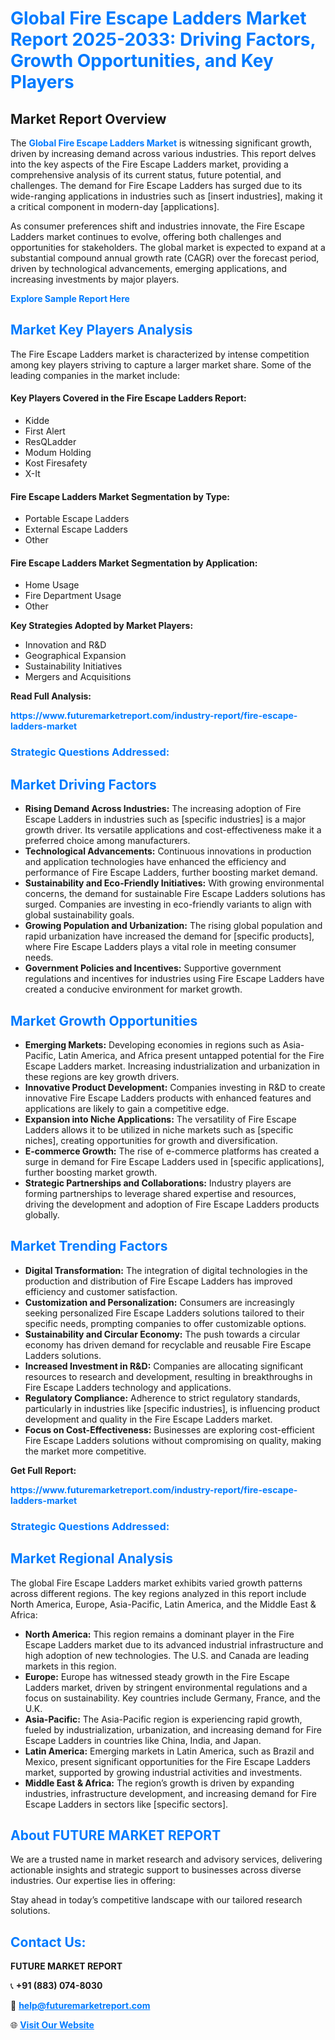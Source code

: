 <h1 style="color: #007BFF;">Global Fire Escape Ladders Market Report 2025-2033: Driving Factors, Growth Opportunities, and Key Players</h1>

<section id="overview">
<h2>Market Report Overview</h2>
<p>The <a href="https://www.futuremarketreport.com/industry-report/fire-escape-ladders-market" style="color: #007BFF; text-decoration: none;"><strong>Global Fire Escape Ladders Market</strong></a> is witnessing significant growth, driven by increasing demand across various industries. This report delves into the key aspects of the Fire Escape Ladders market, providing a comprehensive analysis of its current status, future potential, and challenges. The demand for Fire Escape Ladders has surged due to its wide-ranging applications in industries such as [insert industries], making it a critical component in modern-day [applications].</p>
<p>As consumer preferences shift and industries innovate, the Fire Escape Ladders market continues to evolve, offering both challenges and opportunities for stakeholders. The global market is expected to expand at a substantial compound annual growth rate (CAGR) over the forecast period, driven by technological advancements, emerging applications, and increasing investments by major players.</p>
</section>

<section id="overview">
<p><a href="https://www.futuremarketreport.com/request-sample/reportId=83331" style="color: #007BFF; text-decoration: none;"><strong>Explore Sample Report Here</strong></a></p>
</section>

<section id="key-players">
<h2 style="color: #007BFF;">Market Key Players Analysis</h2>
<p>The Fire Escape Ladders market is characterized by intense competition among key players striving to capture a larger market share. Some of the leading companies in the market include:</p>
<h4>Key Players Covered in the Fire Escape Ladders Report:</h4>
<ul><li>Kidde</li><li>First Alert</li><li>ResQLadder</li><li>Modum Holding</li><li>Kost Firesafety</li><li>X-It</li></ul>
<h4>Fire Escape Ladders Market Segmentation by Type:</h4>
<ul><li>Portable Escape Ladders</li><li>External Escape Ladders</li><li>Other</li></ul>

<h4>Fire Escape Ladders Market Segmentation by Application:</h4>
<ul><li>Home Usage</li><li>Fire Department Usage</li><li>Other</li></ul>
<p><strong>Key Strategies Adopted by Market Players:</strong></p>
<ul>
<li>Innovation and R&D</li>
<li>Geographical Expansion</li>
<li>Sustainability Initiatives</li>
<li>Mergers and Acquisitions</li>
</ul>
</section>

<section>
<p><strong>Read Full Analysis: </strong></p><a href="https://www.futuremarketreport.com/industry-report/fire-escape-ladders-market" style="color: #007BFF; text-decoration: none;"><strong>https://www.futuremarketreport.com/industry-report/fire-escape-ladders-market</strong></a>
<h3 style="color: #007BFF;">Strategic Questions Addressed:</h3>
</section>

<section id="driving-factors">
<h2 style="color: #007BFF;">Market Driving Factors</h2>
<ul>
<li><strong>Rising Demand Across Industries:</strong> The increasing adoption of Fire Escape Ladders in industries such as [specific industries] is a major growth driver. Its versatile applications and cost-effectiveness make it a preferred choice among manufacturers.</li>
<li><strong>Technological Advancements:</strong> Continuous innovations in production and application technologies have enhanced the efficiency and performance of Fire Escape Ladders, further boosting market demand.</li>
<li><strong>Sustainability and Eco-Friendly Initiatives:</strong> With growing environmental concerns, the demand for sustainable Fire Escape Ladders solutions has surged. Companies are investing in eco-friendly variants to align with global sustainability goals.</li>
<li><strong>Growing Population and Urbanization:</strong> The rising global population and rapid urbanization have increased the demand for [specific products], where Fire Escape Ladders plays a vital role in meeting consumer needs.</li>
<li><strong>Government Policies and Incentives:</strong> Supportive government regulations and incentives for industries using Fire Escape Ladders have created a conducive environment for market growth.</li>
</ul>
</section>

<section id="growth-opportunities">
<h2 style="color: #007BFF;">Market Growth Opportunities</h2>
<ul>
<li><strong>Emerging Markets:</strong> Developing economies in regions such as Asia-Pacific, Latin America, and Africa present untapped potential for the Fire Escape Ladders market. Increasing industrialization and urbanization in these regions are key growth drivers.</li>
<li><strong>Innovative Product Development:</strong> Companies investing in R&D to create innovative Fire Escape Ladders products with enhanced features and applications are likely to gain a competitive edge.</li>
<li><strong>Expansion into Niche Applications:</strong> The versatility of Fire Escape Ladders allows it to be utilized in niche markets such as [specific niches], creating opportunities for growth and diversification.</li>
<li><strong>E-commerce Growth:</strong> The rise of e-commerce platforms has created a surge in demand for Fire Escape Ladders used in [specific applications], further boosting market growth.</li>
<li><strong>Strategic Partnerships and Collaborations:</strong> Industry players are forming partnerships to leverage shared expertise and resources, driving the development and adoption of Fire Escape Ladders products globally.</li>
</ul>
</section>

<section id="trending-factors">
<h2 style="color: #007BFF;">Market Trending Factors</h2>
<ul>
<li><strong>Digital Transformation:</strong> The integration of digital technologies in the production and distribution of Fire Escape Ladders has improved efficiency and customer satisfaction.</li>
<li><strong>Customization and Personalization:</strong> Consumers are increasingly seeking personalized Fire Escape Ladders solutions tailored to their specific needs, prompting companies to offer customizable options.</li>
<li><strong>Sustainability and Circular Economy:</strong> The push towards a circular economy has driven demand for recyclable and reusable Fire Escape Ladders solutions.</li>
<li><strong>Increased Investment in R&D:</strong> Companies are allocating significant resources to research and development, resulting in breakthroughs in Fire Escape Ladders technology and applications.</li>
<li><strong>Regulatory Compliance:</strong> Adherence to strict regulatory standards, particularly in industries like [specific industries], is influencing product development and quality in the Fire Escape Ladders market.</li>
<li><strong>Focus on Cost-Effectiveness:</strong> Businesses are exploring cost-efficient Fire Escape Ladders solutions without compromising on quality, making the market more competitive.</li>
</ul>
</section>

<section>
<p><strong>Get Full Report: </strong></p><a href="https://www.futuremarketreport.com/industry-report/fire-escape-ladders-market" style="color: #007BFF; text-decoration: none;"><strong>https://www.futuremarketreport.com/industry-report/fire-escape-ladders-market</strong></a>
<h3 style="color: #007BFF;">Strategic Questions Addressed:</h3>
</section>


<section id="regional-analysis">
<h2 style="color: #007BFF;">Market Regional Analysis</h2>
<p>The global Fire Escape Ladders market exhibits varied growth patterns across different regions. The key regions analyzed in this report include North America, Europe, Asia-Pacific, Latin America, and the Middle East & Africa:</p>
<ul>
<li><strong>North America:</strong> This region remains a dominant player in the Fire Escape Ladders market due to its advanced industrial infrastructure and high adoption of new technologies. The U.S. and Canada are leading markets in this region.</li>
<li><strong>Europe:</strong> Europe has witnessed steady growth in the Fire Escape Ladders market, driven by stringent environmental regulations and a focus on sustainability. Key countries include Germany, France, and the U.K.</li>
<li><strong>Asia-Pacific:</strong> The Asia-Pacific region is experiencing rapid growth, fueled by industrialization, urbanization, and increasing demand for Fire Escape Ladders in countries like China, India, and Japan.</li>
<li><strong>Latin America:</strong> Emerging markets in Latin America, such as Brazil and Mexico, present significant opportunities for the Fire Escape Ladders market, supported by growing industrial activities and investments.</li>
<li><strong>Middle East & Africa:</strong> The region’s growth is driven by expanding industries, infrastructure development, and increasing demand for Fire Escape Ladders in sectors like [specific sectors].</li>
</ul>
</section>

<footer>
<h2 style="color: #007BFF;">About FUTURE MARKET REPORT</h2>
<p>We are a trusted name in market research and advisory services, delivering actionable insights and strategic support to businesses across diverse industries. Our expertise lies in offering:</p>

<p>Stay ahead in today’s competitive landscape with our tailored research solutions.</p>

<h2 style="color: #007BFF;">Contact Us:</h2>
<p><strong>FUTURE MARKET REPORT</strong></p>
<p>📞 <strong>+91 (883) 074-8030</strong></p>
<p>📧 <strong><a href="mailto:help@futuremarketreport.com" style="color: #007BFF;">help@futuremarketreport.com</a></strong></p>
<p>🌐 <strong><a href="https://www.futuremarketreport.com/" style="color: #007BFF;">Visit Our Website</a></strong></p>
</footer>